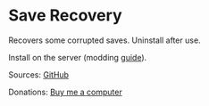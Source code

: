 # Save Recovery

Recovers some corrupted saves. Uninstall after use.

Install on the server (modding [guide](https://youtu.be/WfvA5a5tNHo)).

Sources: [GitHub](https://github.com/JereKuusela/valheim-save_recovery)

Donations: [Buy me a computer](https://www.buymeacoffee.com/jerekuusela)
